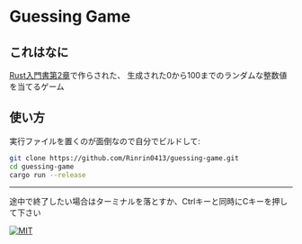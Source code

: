 # Guessing Game

## これはなに

[Rust入門書第2章](https://doc.rust-jp.rs/book-ja/ch02-00-guessing-game-tutorial.html)で作らされた、
生成された0から100までのランダムな整数値を当てるゲーム

## 使い方

実行ファイルを置くのが面倒なので自分でビルドして:

```bash
git clone https://github.com/Rinrin0413/guessing-game.git
cd guessing-game
cargo run --release
```

--- 

途中で終了したい場合はターミナルを落とすか、Ctrlキーと同時にCキーを押して下さい

[![MIT](https://img.shields.io/github/license/Rinrin0413/guessing-game?color=%23A11D32&style=for-the-badge)](./LICENSE)

